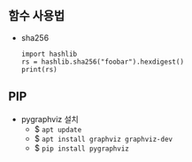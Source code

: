 ## 함수 사용법
- sha256
  ```
  import hashlib
  rs = hashlib.sha256("foobar").hexdigest()
  print(rs)
  ```          
  
## PIP
- pygraphviz 설치
  - $ `apt update`
  - $ `apt install graphviz graphviz-dev`
  - $ `pip install pygraphviz`
